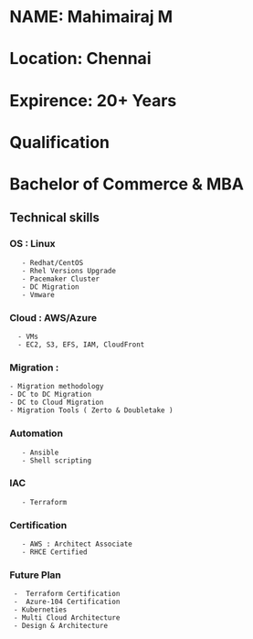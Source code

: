 # NAME: Mahimairaj M

# Location: Chennai

# Expirence: 20+ Years

# Qualification
# Bachelor of Commerce & MBA


## Technical skills
### OS : Linux
       - Redhat/CentOS
       - Rhel Versions Upgrade
       - Pacemaker Cluster
       - DC Migration
       - Vmware
       
### Cloud : AWS/Azure
      - VMs
      - EC2, S3, EFS, IAM, CloudFront

### Migration : 
	- Migration methodology
	- DC to DC Migration
	- DC to Cloud Migration
	- Migration Tools ( Zerto & Doubletake )
### Automation
       - Ansible
       - Shell scripting
### IAC
       - Terraform
### Certification
       - AWS : Architect Associate
       - RHCE Certified
### Future Plan
     -  Terraform Certification
     -  Azure-104 Certification
     - Kuberneties 
     - Multi Cloud Architecture 
     - Design & Architecture
     
